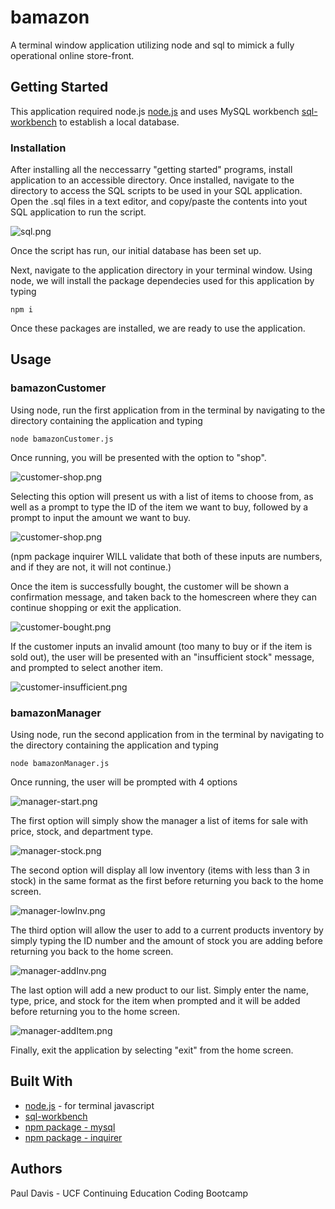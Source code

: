 # bamazon

A terminal window application utilizing node and sql to mimick a fully operational online store-front.

## Getting Started

This application required node.js [node.js](https://nodejs.org/en/) and uses MySQL workbench [sql-workbench](https://www.mysql.com/products/workbench/) to establish a local database.

### Installation

After installing all the neccessarry "getting started" programs, install application to an accessible directory. Once installed, navigate to the directory to access the SQL scripts to be used in your SQL application. Open the .sql files in a text editor, and copy/paste the contents into yout SQL application to run the script.

![sql.png](read-me/sql.png)

Once the script has run, our initial database has been set up. 

Next, navigate to the application directory in your terminal window. Using node, we will install the package dependecies used for this application by typing

```
npm i
```

Once these packages are installed, we are ready to use the application.

## Usage

### bamazonCustomer

Using node, run the first application from in the terminal by navigating to the directory containing the application and typing

```
node bamazonCustomer.js
```

Once running, you will be presented with the option to "shop".

![customer-shop.png](read-me/customer-start.png)

Selecting this option will present us with a list of items to choose from, as well as a prompt to type the ID of the item we want to buy, followed by a prompt to input the amount we want to buy.

![customer-shop.png](read-me/customer-shop.png)

(npm package inquirer WILL validate that both of these inputs are numbers, and if they are not, it will not continue.)

Once the item is successfully bought, the customer will be shown a confirmation message, and taken back to the homescreen where they can continue shopping or exit the application. 

![customer-bought.png](read-me/customer-bought.png)

If the customer inputs an invalid amount (too many to buy or if the item is sold out), the user will be presented with an "insufficient stock" message, and prompted to select another item.

![customer-insufficient.png](read-me/customer-insufficient.png)

### bamazonManager

Using node, run the second application from in the terminal by navigating to the directory containing the application and typing

```
node bamazonManager.js
```

Once running, the user will be prompted with 4 options

![manager-start.png](read-me/manager-start.png)

The first option will simply show the manager a list of items for sale with price, stock, and department type.

![manager-stock.png](read-me/manager-stock.png)

The second option will display all low inventory (items with less than 3 in stock) in the same format as the first before returning you back to the home screen.

![manager-lowInv.png](read-me/manager-lowInv.png)

The third option will allow the user to add to a current products inventory by simply typing the ID number and the amount of stock you are adding before returning you back to the home screen.

![manager-addInv.png](read-me/manager-addInv.png)

The last option will add a new product to our list. Simply enter the name, type, price, and stock for the item when prompted and it will be added before returning you to the home screen.

![manager-addItem.png](read-me/manager-addItem.png)

Finally, exit the application by selecting "exit" from the home screen.

## Built With
* [node.js](https://nodejs.org/en/) - for terminal javascript
* [sql-workbench](https://www.mysql.com/products/workbench/) 
* [npm package - mysql](https://www.npmjs.com/package/mysql)
* [npm package - inquirer](https://www.npmjs.com/package/inquirer)

## Authors
Paul Davis - UCF Continuing Education Coding Bootcamp

